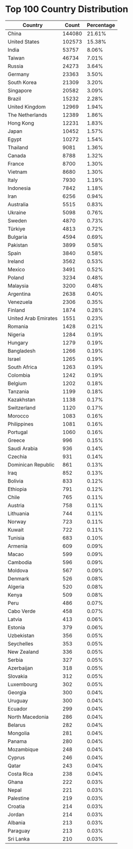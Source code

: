 # Top 100 Country Distribution
| Country | Count | Percentage |
|----|----|----|
| China | 144080 | 21.61% |
| United States | 102573 | 15.38% |
| India | 53757 | 8.06% |
| Taiwan | 46734 | 7.01% |
| Russia | 24273 | 3.64% |
| Germany | 23363 | 3.50% |
| South Korea | 21309 | 3.20% |
| Singapore | 20582 | 3.09% |
| Brazil | 15232 | 2.28% |
| United Kingdom | 12969 | 1.94% |
| The Netherlands | 12389 | 1.86% |
| Hong Kong | 12231 | 1.83% |
| Japan | 10452 | 1.57% |
| Egypt | 10272 | 1.54% |
| Thailand | 9081 | 1.36% |
| Canada | 8788 | 1.32% |
| France | 8700 | 1.30% |
| Vietnam | 8680 | 1.30% |
| Italy | 7930 | 1.19% |
| Indonesia | 7842 | 1.18% |
| Iran | 6256 | 0.94% |
| Australia | 5515 | 0.83% |
| Ukraine | 5098 | 0.76% |
| Sweden | 4870 | 0.73% |
| Türkiye | 4813 | 0.72% |
| Bulgaria | 4594 | 0.69% |
| Pakistan | 3899 | 0.58% |
| Spain | 3840 | 0.58% |
| Ireland | 3562 | 0.53% |
| Mexico | 3491 | 0.52% |
| Poland | 3234 | 0.48% |
| Malaysia | 3200 | 0.48% |
| Argentina | 2638 | 0.40% |
| Venezuela | 2306 | 0.35% |
| Finland | 1874 | 0.28% |
| United Arab Emirates | 1551 | 0.23% |
| Romania | 1428 | 0.21% |
| Nigeria | 1284 | 0.19% |
| Hungary | 1279 | 0.19% |
| Bangladesh | 1266 | 0.19% |
| Israel | 1265 | 0.19% |
| South Africa | 1263 | 0.19% |
| Colombia | 1242 | 0.19% |
| Belgium | 1202 | 0.18% |
| Tanzania | 1199 | 0.18% |
| Kazakhstan | 1138 | 0.17% |
| Switzerland | 1120 | 0.17% |
| Morocco | 1083 | 0.16% |
| Philippines | 1081 | 0.16% |
| Portugal | 1060 | 0.16% |
| Greece | 996 | 0.15% |
| Saudi Arabia | 936 | 0.14% |
| Czechia | 931 | 0.14% |
| Dominican Republic | 861 | 0.13% |
| Iraq | 852 | 0.13% |
| Bolivia | 833 | 0.12% |
| Ethiopia | 791 | 0.12% |
| Chile | 765 | 0.11% |
| Austria | 758 | 0.11% |
| Lithuania | 744 | 0.11% |
| Norway | 723 | 0.11% |
| Kuwait | 722 | 0.11% |
| Tunisia | 683 | 0.10% |
| Armenia | 609 | 0.09% |
| Macao | 599 | 0.09% |
| Cambodia | 596 | 0.09% |
| Moldova | 567 | 0.09% |
| Denmark | 526 | 0.08% |
| Algeria | 520 | 0.08% |
| Kenya | 509 | 0.08% |
| Peru | 486 | 0.07% |
| Cabo Verde | 458 | 0.07% |
| Latvia | 413 | 0.06% |
| Estonia | 379 | 0.06% |
| Uzbekistan | 356 | 0.05% |
| Seychelles | 353 | 0.05% |
| New Zealand | 336 | 0.05% |
| Serbia | 327 | 0.05% |
| Azerbaijan | 318 | 0.05% |
| Slovakia | 312 | 0.05% |
| Luxembourg | 302 | 0.05% |
| Georgia | 300 | 0.04% |
| Uruguay | 300 | 0.04% |
| Ecuador | 299 | 0.04% |
| North Macedonia | 286 | 0.04% |
| Belarus | 282 | 0.04% |
| Mongolia | 281 | 0.04% |
| Panama | 280 | 0.04% |
| Mozambique | 248 | 0.04% |
| Cyprus | 246 | 0.04% |
| Qatar | 243 | 0.04% |
| Costa Rica | 238 | 0.04% |
| Ghana | 222 | 0.03% |
| Nepal | 221 | 0.03% |
| Palestine | 219 | 0.03% |
| Croatia | 214 | 0.03% |
| Jordan | 214 | 0.03% |
| Albania | 213 | 0.03% |
| Paraguay | 213 | 0.03% |
| Sri Lanka | 210 | 0.03% |

